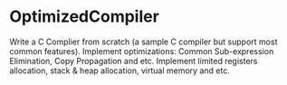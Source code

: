 OptimizedCompiler
=================

Write a C Complier from scratch (a sample C compiler but support most common features).
Implement optimizations: Common Sub-expression Elimination, Copy Propagation and etc.
Implement limited registers allocation, stack &amp; heap allocation, virtual memory and etc.
